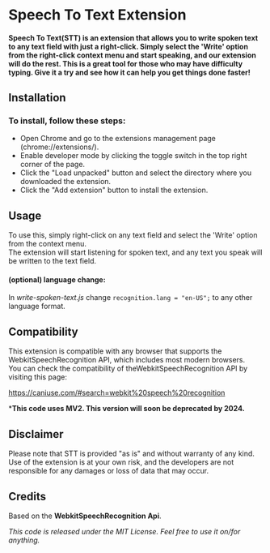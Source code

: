 # Speech To Text Extension
#### Speech To Text(STT) is an extension that allows you to write spoken text to any text field with just a right-click. Simply select the 'Write' option from the right-click context menu and start speaking, and our extension will do the rest. This is a great tool for those who may have difficulty typing. Give it a try and see how it can help you get things done faster!

## Installation
### To install, follow these steps:

- Open Chrome and go to the extensions management page (chrome://extensions/).
- Enable developer mode by clicking the toggle switch in the top right corner of the page.
- Click the "Load unpacked" button and select the directory where you downloaded the extension.
- Click the "Add extension" button to install the extension.

## Usage
To use this, simply right-click on any text field and select the 'Write' option from the context menu.<br>The extension will start listening for spoken text, and any text you speak will be written to the text field.
#### **(optional) language change**:
In *write-spoken-text.js* change `recognition.lang = "en-US";` to any other language format.

## Compatibility
This extension is compatible with any browser that supports the WebkitSpeechRecognition API, which includes most modern browsers.<br>You can check the compatibility of theWebkitSpeechRecognition API by visiting this page:

https://caniuse.com/#search=webkit%20speech%20recognition

***This code uses MV2. This version will soon be deprecated by 2024.**

## Disclaimer
Please note that STT is provided "as is" and without warranty of any kind.<br>Use of the extension is at your own risk, and the developers are not responsible for any damages or loss of data that may occur.

## Credits
Based on the **WebkitSpeechRecognition Api**.

*This code is released under the MIT License. Feel free to use it on/for anything.*
